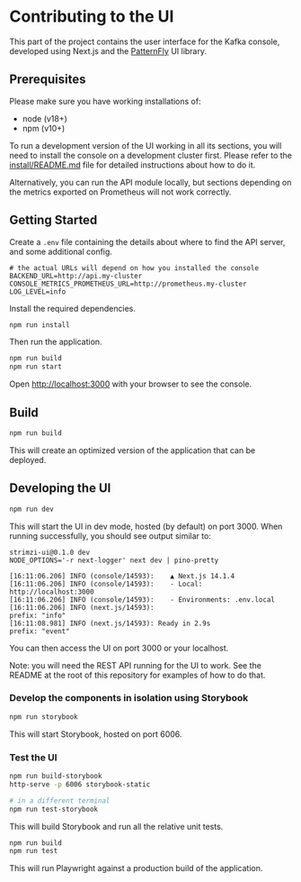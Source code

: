 # Contributing to the UI

This part of the project contains the user interface for the Kafka console, developed using Next.js and the [PatternFly](https://patternfly.org) UI library.

## Prerequisites

Please make sure you have working installations of:

- node (v18+)
- npm (v10+)

To run a development version of the UI working in all its sections, you will need to install the console on a development cluster first. Please refer to the [install/README.md](../install/README.md) file for detailed instructions about how to do it.

Alternatively, you can run the API module locally, but sections depending on the metrics exported on Prometheus will not work correctly.

## Getting Started

Create a `.env` file containing the details about where to find the API server, and some additional config.

```.dotenv
# the actual URLs will depend on how you installed the console
BACKEND_URL=http://api.my-cluster
CONSOLE_METRICS_PROMETHEUS_URL=http://prometheus.my-cluster
LOG_LEVEL=info
```

Install the required dependencies.

```bash
npm run install
```

Then run the application.

```bash
npm run build
npm run start
```

Open [http://localhost:3000](http://localhost:3000) with your browser to see the console.

## Build

```bash
npm run build
```

This will create an optimized version of the application that can be deployed.

## Developing the UI

```bash
npm run dev
```

This will start the UI in dev mode, hosted (by default) on port 3000. When running successfully, you should see output similar to:

```
strimzi-ui@0.1.0 dev
NODE_OPTIONS='-r next-logger' next dev | pino-pretty

[16:11:06.206] INFO (console/14593):    ▲ Next.js 14.1.4
[16:11:06.206] INFO (console/14593):    - Local:        http://localhost:3000
[16:11:06.206] INFO (console/14593):    - Environments: .env.local
[16:11:06.206] INFO (next.js/14593):
prefix: "info"
[16:11:08.981] INFO (next.js/14593): Ready in 2.9s
prefix: "event"
```

You can then access the UI on port 3000 or your localhost.

Note: you will need the REST API running for the UI to work. See the README at the root of this repository for examples of how to do that.

### Develop the components in isolation using Storybook

```bash
npm run storybook
```

This will start Storybook, hosted on port 6006.

### Test the UI

```bash
npm run build-storybook
http-serve -p 6006 storybook-static

# in a different terminal
npm run test-storybook
```

This will build Storybook and run all the relative unit tests.

```bash
npm run build
npm run test
```

This will run Playwright against a production build of the application. 
